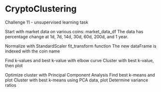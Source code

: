 # CryptoClustering
Challenge 11 - unsupervised learning task

Start with market data on various coins: market_data_df
The data has percentage change at 1d, 7d, 14d, 30d, 60d, 200d, and 1 year.

Normalize with StandardScaler fit_transform function
The new dataFrame is indexed with the coin name

Find k-values and best k-value with elbow curve
Cluster with best k-value, then plot

Optimize cluster with Principal Component Analysis
Find best k-means and plot
Cluster with best k-means using PCA data, plot
Determine variance ratios

